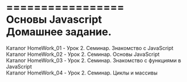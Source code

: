=================  
Основы Javascript  
Домашнее задание.  
=================  
Каталог HomeWork_01         -   Урок 2. Семинар. Знакомство с JavaScript  
Каталог HomeWork_02         -   Урок 2. Семинар. Основы JavaScript  
Каталог HomeWork_03         -   Урок 2. Семинар. Знакомство с функциями в JavaScript  
Каталог HomeWork_04         -   Урок 2. Семинар. Циклы и массивы  


